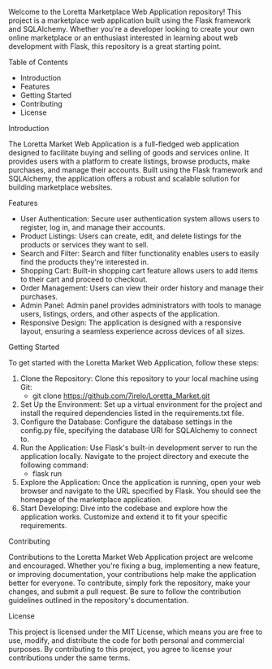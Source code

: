 Welcome to the Loretta Marketplace Web Application repository! This project is a marketplace web application built using the Flask framework and SQLAlchemy. Whether you're a developer looking to create your own online marketplace or an enthusiast interested in learning about web development with Flask, this repository is a great starting point.

Table of Contents

* Introduction
* Features
* Getting Started
* Contributing
* License

Introduction

The Loretta Market Web Application is a full-fledged web application designed to facilitate buying and selling of goods and services online. It provides users with a platform to create listings, browse products, make purchases, and manage their accounts. Built using the Flask framework and SQLAlchemy, the application offers a robust and scalable solution for building marketplace websites.

Features

* User Authentication: Secure user authentication system allows users to register, log in, and manage their accounts.
* Product Listings: Users can create, edit, and delete listings for the products or services they want to sell.
* Search and Filter: Search and filter functionality enables users to easily find the products they're interested in.
* Shopping Cart: Built-in shopping cart feature allows users to add items to their cart and proceed to checkout.
* Order Management: Users can view their order history and manage their purchases.
* Admin Panel: Admin panel provides administrators with tools to manage users, listings, orders, and other aspects of the application.
* Responsive Design: The application is designed with a responsive layout, ensuring a seamless experience across devices of all sizes.

Getting Started

To get started with the Loretta Market Web Application, follow these steps:

1. Clone the Repository: Clone this repository to your local machine using Git:
   - git clone https://github.com/7irelo/Loretta_Market.git
2. Set Up the Environment: Set up a virtual environment for the project and install the required dependencies listed in the requirements.txt file.
3. Configure the Database: Configure the database settings in the config.py file, specifying the database URI for SQLAlchemy to connect to.
4. Run the Application: Use Flask's built-in development server to run the application locally. Navigate to the project directory and execute the following command:
   - flask run
5. Explore the Application: Once the application is running, open your web browser and navigate to the URL specified by Flask. You should see the homepage of the marketplace application.
6. Start Developing: Dive into the codebase and explore how the application works. Customize and extend it to fit your specific requirements.

Contributing

Contributions to the Loretta Market Web Application project are welcome and encouraged. Whether you're fixing a bug, implementing a new feature, or improving documentation, your contributions help make the application better for everyone. To contribute, simply fork the repository, make your changes, and submit a pull request. Be sure to follow the contribution guidelines outlined in the repository's documentation.

License

This project is licensed under the MIT License, which means you are free to use, modify, and distribute the code for both personal and commercial purposes. By contributing to this project, you agree to license your contributions under the same terms.

